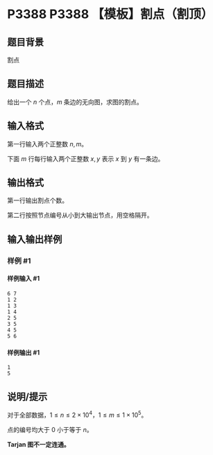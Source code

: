 # P3388 P3388 【模板】割点（割顶）

## 题目背景

割点

## 题目描述

给出一个 $n$ 个点，$m$ 条边的无向图，求图的割点。

## 输入格式

第一行输入两个正整数 $n,m$。

下面 $m$ 行每行输入两个正整数 $x,y$ 表示 $x$ 到 $y$ 有一条边。

## 输出格式

第一行输出割点个数。

第二行按照节点编号从小到大输出节点，用空格隔开。

## 输入输出样例

### 样例 #1

#### 样例输入 #1

```
6 7
1 2
1 3
1 4
2 5
3 5
4 5
5 6
```

#### 样例输出 #1

```
1 
5
```

## 说明/提示

对于全部数据，$1\leq n \le 2\times 10^4$，$1\leq m \le 1 \times 10^5$。

点的编号均大于 $0$ 小于等于 $n$。

**Tarjan 图不一定连通。**
